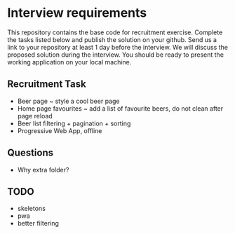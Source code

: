 # Interview requirements

This repository contains the base code for recruitment exercise. Complete the tasks listed below and publish the solution on your github. Send us a link to your repository at least 1 day before the interview. 
We will discuss the proposed solution during the interview. You should be ready to present the working application on your local machine.

## Recruitment Task

- Beer page ~ style a cool beer page
- Home page favourites ~ add a list of favourite beers, do not clean after page reload
- Beer list filtering + pagination + sorting
- Progressive Web App, offline

## Questions
- Why extra folder?


## TODO
- skeletons
- pwa 
- better filtering